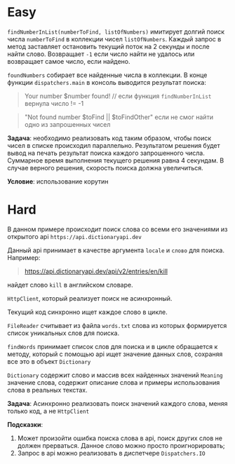 # Easy

`findNumberInList(numberToFind, listOfNumbers)` имитирует долгий поиск числа `numberToFind` в коллекции
чисел `listOfNumbers`. Каждый запрос в метод заставляет остановить текущий поток на 2 секунды и после найти слово.
Возвращает `-1` если число найти не удалось или возвращает самое число, если найдено.

`foundNumbers` собирает все найденные числа в коллекции.
В конце функции `dispatchers.main` в консоль выводится результат поиска:
> Your number $number found! // если функция `findNumberInList` вернула число != -1

> "Not found number $toFind || $toFindOther" если не смог найти одно из запрошенных чисел

**Задача**: необходимо реализовать код таким образом, чтобы поиск чисел в списке происходил параллельно. Результатом
решения будет вывод на печать результат поиска каждого запрошенного числа.
Суммарное время выполнения текущего решения равна 4 секундам. В случае верного решения, скорость поиска должна
увеличиться.

**Условие**: использование корутин

# Hard

В данном примере происходит поиск слова со всеми его значениями из открытого api `https://api.dictionaryapi.dev`

Данный api принимает в качестве аргумента `locale` и `слово` для поиска.
Например:

> https://api.dictionaryapi.dev/api/v2/entries/en/kill

найдет слово `kill` в английском словаре.

`HttpClient`, который реализует поиск не асинхронный.

Текущий код синхронно ищет каждое слово в цикле.

`FileReader` считывает из файла `words.txt` слова из которых формируется список уникальных слов для поиска.

`findWords` принимает список слов для поиска и в цикле обращается к методу, который с помощью api ищет значение данных
слов, сохраняя
все это в объект `Dictionary`

`Dictionary` содержит слово и массив всех найденных значений
`Meaning` значение слова, содержит описание слова и примеры использования слова в реальных текстах.

**Задача**: Асинхронно реализовать поиск значений каждого слова, меняя только код, а не `HttpClient`

**Подсказки**:

1. Может произойти ошибка поиска слова в api, поиск других слов не должен прерваться. Данное слово можно просто
   проигнорировать;
2. Запрос в api можно реализовать в диспетчере `Dispatchers.IO` 
